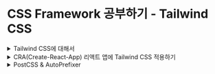 # CSS Framework 공부하기 - Tailwind CSS

<details>
<summary>Tailwind CSS에 대해서</summary>

### [Tailwind CSS](https://tailwindcss.com/)란 무엇인가?
- HTML 안에서, CSS 스타일을 만들 수 있게 해주는 CSS 프레임워크이다.

#### CSS 프레임워크란?
- CSS 프레임워크는 레이아웃 및 여러 컴포넌트 구성, 브라우저 호환성을 보장하는데 소요되는 시간을 최소화하기 위해 여러 웹 개발 / 디자인 프로젝트에 적용할 수 있는 CSS 파일 모음이다.
- CSS Framework 종류 for React JS
  - Material UI / React Bootstrap / Semantic UI / Ant Design / Materialize ...

### Tailwind CSS의 장점
- Tailwind CSS는 부트스트랩과 비슷하게 m-1, flex와 같이 미리 세팅된 Utility Class를 활용하는 방식으로 HTML에서 스타일링이 가능하다.
- 그렇기 때문에 빠른 스타일링 작업이 가능하며
- class 혹은 id 명을 작성하기 위한 고생을 하지 않아도 된다.
- 유틸리티 클래스가 익숙해지는 시간이 필요할 수 있지만 IntelliSense 플러그인이 제공돼서 금방 익숙해지는게 가능하다.

</details>

<details>
<summary>CRA(Create-React-App) 리액트 앱에 Tailwind CSS 적용하기</summary>

### [CRA(Create-React-App)에 Tailwind CSS 적용하기](https://tailwindcss.com/docs/guides/create-react-app)
- npm을 통해 Tailwind CSS 및 해당 종속성을 설치한 다음 init 명령을 실행하여 tailwind.config.js 및 postcss.config.js를 모두 생성한다.

```bash
npm install -D tailwindcss postcss autoprefixer

npx tailwindcss init -p
```

<br />

- 템플릿 경로 구성 : tailwind.config.js 파일에 모든 템플릿 파일의 경로를 추가한다.
```javascript
/** @type {import('tailwindcss').Config} */
module.exports = {
  content: [
    "./src/**/*.{js,jsx,ts,tsx}",
  ],
  theme: {
    extend: {},
  },
  plugins: [],
}
```

<br />

- Taiwind의 각 레이어에 대한 @tailwind 지시문을 ./src/index.css 파일에 추가한다.
```css
@tailwind base;
@tailwind components;
@tailwind utilities;
```

### 전체 구조 생성하기
![Alt text](readme_img/image.png)

### 필요한 에셋 가져오기
![Alt text](readme_img/image-1.png)

### [React/icons](https://react-icons.github.io/react-icons/) 설치
```bash
npm install react-icons --save
```

</details>

<details>
<summary>PostCSS & AutoPrefixer</summary>

### PostCSS & AutoPrefixer
- JavaScript로 CSS를 변환하는 도구
- PostCSS는 쉽게 말해 해당 툴 안에서 플러그인들을 사용할 수 있게 해주는 툴이다.
![Alt text](readme_img/image-2.png)

#### Increase code readability (코드 가독성 향상)
- [Can I Use](https://caniuse.com/) 사이트의 값을 사용하여 CSS 규칙에 공급업체(provider) 접두사(prefixes)를 추가한다.
- AutoPrefixer는 현재 브라우저 인기도 및 속성 자원을 기반으로 데이터를 사용하여 접두사를 적용한다.
- 따라서 특정 브라우저를 위한 css 따로 작성하지 않아도 된다.
![Alt text](readme_img/image-3.png)

#### Use tomorrow's CSS Today!
- [PostCSS Preset Env](https://preset-env.cssdb.org/)를 사용하여 최신 CSS를 대부분의 브라우저가 이해할 수 있는 것으로 변환하고 cssdb를 사용하여 대상 브라우저 또는 런타임 환경에 따라 필요한 풀 리필을 결정할 수 있다.
![Alt text](readme_img/image-4.png)
![Alt text](readme_img/image-5.png)

#### The end of global CSS
- [CSS 모듈](https://github.com/css-modules/css-modules)을 사용하면 이름이 너무 일반적이지 않을까, 중복되지 않을까 걱정할 필요가 없다. 가장 적절한 이름을 사용할 수 있도록 해준다.
![Alt text](readme_img/image-6.png)

- CSS 모듈은 기본적으로 모든 클래스 이름과 애니메이션 이름의 범위가 로컬로 지정되는 CSS 파일이다.
![Alt text](readme_img/image-7.png)

#### Avoid errors in your CSS
- 최신 CSS 린터인 [styleint](https://stylelint.io/)를 사용하여 일관된 규칙을 적용하고 스타일 시트의 오류를 방지할 수 있다.
- SCSS와 같은 CSS와 유사한 구문뿐 아니라 최신 CSS 구문을 지원한다.
![Alt text](readme_img/image-8.png)

### AutoPrefixer
- PostCSS 플러그인 중 하나이다.
- CSS를 파싱하고 vendor prefixes를 추가한다.
- Can I Use로부터 얻은 결과를 이용한다.
```css
// 적용 전
::placeholder {
  color: blue;
}

// 적용 후
::-moz-placeholder {
  color: blue;
}
:-ms-input-placeholder {
  color: blue;
}
::placeholder {
  color: blue;
}
```

</details>